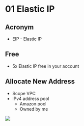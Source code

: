 # 01 Elastic IP

## Acronym
* EIP - Elastic IP 

## Free
* 5x Elastic IP free in your account

## Allocate New Address
* Scope VPC
* IPv4 address pool
  * Amazon pool
  * Owned by me
  
[<img src="https://i.imgur.com/CmQzxWc.png">](https://i.imgur.com/CmQzxWc.png)
